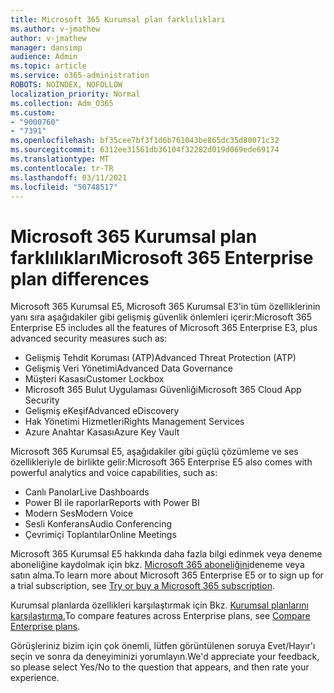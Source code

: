 ```yaml
---
title: Microsoft 365 Kurumsal plan farklılıkları
ms.author: v-jmathew
author: v-jmathew
manager: dansimp
audience: Admin
ms.topic: article
ms.service: o365-administration
ROBOTS: NOINDEX, NOFOLLOW
localization_priority: Normal
ms.collection: Adm_O365
ms.custom:
- "9000760"
- "7391"
ms.openlocfilehash: bf35cee7bf3f1d6b761043be865dc35d80071c32
ms.sourcegitcommit: 6312ee31561db36104f32282d019d069ede69174
ms.translationtype: MT
ms.contentlocale: tr-TR
ms.lasthandoff: 03/11/2021
ms.locfileid: "50748517"
---
```

# <a name="microsoft-365-enterprise-plan-differences"></a><span data-ttu-id="db2aa-102">Microsoft 365 Kurumsal plan farklılıkları</span><span class="sxs-lookup"><span data-stu-id="db2aa-102">Microsoft 365 Enterprise plan differences</span></span>

<span data-ttu-id="db2aa-103">Microsoft 365 Kurumsal E5, Microsoft 365 Kurumsal E3'in tüm özelliklerinin yanı sıra aşağıdakiler gibi gelişmiş güvenlik önlemleri içerir:</span><span class="sxs-lookup"><span data-stu-id="db2aa-103">Microsoft 365 Enterprise E5 includes all the features of Microsoft 365 Enterprise E3, plus advanced security measures such as:</span></span>

- <span data-ttu-id="db2aa-104">Gelişmiş Tehdit Koruması (ATP)</span><span class="sxs-lookup"><span data-stu-id="db2aa-104">Advanced Threat Protection (ATP)</span></span>
- <span data-ttu-id="db2aa-105">Gelişmiş Veri Yönetimi</span><span class="sxs-lookup"><span data-stu-id="db2aa-105">Advanced Data Governance</span></span>
- <span data-ttu-id="db2aa-106">Müşteri Kasası</span><span class="sxs-lookup"><span data-stu-id="db2aa-106">Customer Lockbox</span></span>
- <span data-ttu-id="db2aa-107">Microsoft 365 Bulut Uygulaması Güvenliği</span><span class="sxs-lookup"><span data-stu-id="db2aa-107">Microsoft 365 Cloud App Security</span></span>
- <span data-ttu-id="db2aa-108">Gelişmiş eKeşif</span><span class="sxs-lookup"><span data-stu-id="db2aa-108">Advanced eDiscovery</span></span>
- <span data-ttu-id="db2aa-109">Hak Yönetimi Hizmetleri</span><span class="sxs-lookup"><span data-stu-id="db2aa-109">Rights Management Services</span></span>
- <span data-ttu-id="db2aa-110">Azure Anahtar Kasası</span><span class="sxs-lookup"><span data-stu-id="db2aa-110">Azure Key Vault</span></span>

<span data-ttu-id="db2aa-111">Microsoft 365 Kurumsal E5, aşağıdakiler gibi güçlü çözümleme ve ses özellikleriyle de birlikte gelir:</span><span class="sxs-lookup"><span data-stu-id="db2aa-111">Microsoft 365 Enterprise E5 also comes with powerful analytics and voice capabilities, such as:</span></span>

- <span data-ttu-id="db2aa-112">Canlı Panolar</span><span class="sxs-lookup"><span data-stu-id="db2aa-112">Live Dashboards</span></span>
- <span data-ttu-id="db2aa-113">Power BI ile raporlar</span><span class="sxs-lookup"><span data-stu-id="db2aa-113">Reports with Power BI</span></span>
- <span data-ttu-id="db2aa-114">Modern Ses</span><span class="sxs-lookup"><span data-stu-id="db2aa-114">Modern Voice</span></span>
- <span data-ttu-id="db2aa-115">Sesli Konferans</span><span class="sxs-lookup"><span data-stu-id="db2aa-115">Audio Conferencing</span></span>
- <span data-ttu-id="db2aa-116">Çevrimiçi Toplantılar</span><span class="sxs-lookup"><span data-stu-id="db2aa-116">Online Meetings</span></span>

<span data-ttu-id="db2aa-117">Microsoft 365 Kurumsal E5 hakkında daha fazla bilgi edinmek veya deneme aboneliğine kaydolmak için bkz. [Microsoft 365 aboneliğini](https://go.microsoft.com/fwlink/?linkid=2099673)deneme veya satın alma.</span><span class="sxs-lookup"><span data-stu-id="db2aa-117">To learn more about Microsoft 365 Enterprise E5 or to sign up for a trial subscription, see [Try or buy a Microsoft 365 subscription](https://go.microsoft.com/fwlink/?linkid=2099673).</span></span>

<span data-ttu-id="db2aa-118">Kurumsal planlarda özellikleri karşılaştırmak için Bkz. [Kurumsal planlarını karşılaştırma.](https://go.microsoft.com/fwlink/?linkid=2097200)</span><span class="sxs-lookup"><span data-stu-id="db2aa-118">To compare features across Enterprise plans, see [Compare Enterprise plans](https://go.microsoft.com/fwlink/?linkid=2097200).</span></span>

<span data-ttu-id="db2aa-119">Görüşleriniz bizim için çok önemli, lütfen görüntülenen soruya Evet/Hayır'ı seçin ve sonra da deneyiminizi yorumlayın.</span><span class="sxs-lookup"><span data-stu-id="db2aa-119">We'd appreciate your feedback, so please select Yes/No to the question that appears, and then rate your experience.</span></span>
